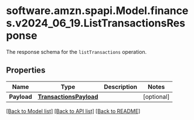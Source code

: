 # software.amzn.spapi.Model.finances.v2024_06_19.ListTransactionsResponse
The response schema for the `listTransactions` operation.

## Properties

Name | Type | Description | Notes
------------ | ------------- | ------------- | -------------
**Payload** | [**TransactionsPayload**](TransactionsPayload.md) |  | [optional] 

[[Back to Model list]](../README.md#documentation-for-models) [[Back to API list]](../README.md#documentation-for-api-endpoints) [[Back to README]](../README.md)

